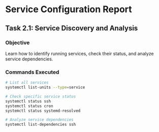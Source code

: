 # Service Configuration Report

## Task 2.1: Service Discovery and Analysis

### Objective
Learn how to identify running services, check their status, and analyze service dependencies.

### Commands Executed
```bash
# List all services
systemctl list-units --type=service

# Check specific service status
systemctl status ssh
systemctl status cron
systemctl status systemd-resolved

# Analyze service dependencies
systemctl list-dependencies ssh
